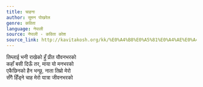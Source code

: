 ```yaml
---
title: चाहना
author: सुमन पोखरेल
genre: कविता
language: नेपाली
source: नेपाली - कविता कोश
source_link: http://kavitakosh.org/kk/%E0%A4%B8%E0%A5%81%E0%A4%AE%E0%A4%A8_%E0%A4%AA%E0%A5%8B%E0%A4%96%E0%A4%B0%E0%A5%87%E0%A4%B2
---
```


तिम्लाई भनी राखेको हुँ प्रीत यौवनभरको  
कहाँ बसी दिऊँ तर, माया यो मनभरको  
एकैछिनको हैन भन्छु, नाता तिम्रो मेरो  
सँगै हिँड्ने चाह मेरो यात्रा जीवनभरको
